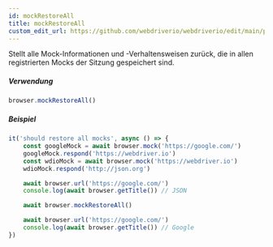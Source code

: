 ```yaml
---
id: mockRestoreAll
title: mockRestoreAll
custom_edit_url: https://github.com/webdriverio/webdriverio/edit/main/packages/webdriverio/src/commands/browser/mockRestoreAll.ts
---
```


Stellt alle Mock-Informationen und -Verhaltensweisen zurück, die in allen registrierten
Mocks der Sitzung gespeichert sind.

##### Verwendung

```js
browser.mockRestoreAll()
```

##### Beispiel

```js title="mockRestoreAll.js"
it('should restore all mocks', async () => {
    const googleMock = await browser.mock('https://google.com/')
    googleMock.respond('https://webdriver.io')
    const wdioMock = await browser.mock('https://webdriver.io')
    wdioMock.respond('http://json.org')

    await browser.url('https://google.com/')
    console.log(await browser.getTitle()) // JSON

    await browser.mockRestoreAll()

    await browser.url('https://google.com/')
    console.log(await browser.getTitle()) // Google
})
```
